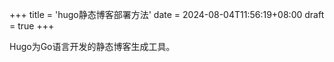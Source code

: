 +++
title = 'hugo静态博客部署方法'
date = 2024-08-04T11:56:19+08:00
draft = true
+++


Hugo为Go语言开发的静态博客生成工具。